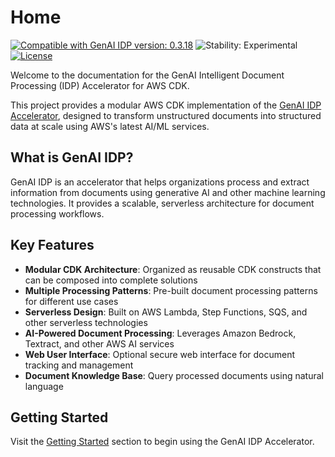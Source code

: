 # Home

[![Compatible with GenAI IDP version: 0.3.18](https://img.shields.io/badge/Compatible%20with%20GenAI%20IDP-0.3.18-brightgreen)](https://github.com/aws-solutions-library-samples/accelerated-intelligent-document-processing-on-aws/releases/tag/v0.3.18)
![Stability: Experimental](https://img.shields.io/badge/Stability-Experimental-important.svg)
[![License](https://img.shields.io/badge/License-Apache%202.0-blue.svg)](https://opensource.org/licenses/Apache-2.0)

Welcome to the documentation for the GenAI Intelligent Document Processing (IDP) Accelerator for AWS CDK.

This project provides a modular AWS CDK implementation of the [GenAI IDP Accelerator](https://github.com/aws-solutions-library-samples/accelerated-intelligent-document-processing-on-aws), designed to transform unstructured documents into structured data at scale using AWS's latest AI/ML services.

## What is GenAI IDP?

GenAI IDP is an accelerator that helps organizations process and extract information from documents using generative AI and other machine learning technologies. It provides a scalable, serverless architecture for document processing workflows.

## Key Features

- **Modular CDK Architecture**: Organized as reusable CDK constructs that can be composed into complete solutions
- **Multiple Processing Patterns**: Pre-built document processing patterns for different use cases
- **Serverless Design**: Built on AWS Lambda, Step Functions, SQS, and other serverless technologies
- **AI-Powered Document Processing**: Leverages Amazon Bedrock, Textract, and other AWS AI services
- **Web User Interface**: Optional secure web interface for document tracking and management
- **Document Knowledge Base**: Query processed documents using natural language

## Getting Started

Visit the [Getting Started](getting-started/index.md) section to begin using the GenAI IDP Accelerator.

<!--
## Packages

The GenAI IDP Accelerator is organized into modular CDK packages that can be composed to create complete document processing solutions:

### @cdklabs/genai-idp

The core package provides the foundational infrastructure for document processing, including:

- **ProcessingEnvironment**: Sets up the basic infrastructure for document processing
- **WebApplication**: Optional web interface for document management
- **UserIdentity**: User authentication and authorization
- **Configuration and tracking tables**: For managing processing state and configuration

### @cdklabs/genai-idp-bda-processor

BDA Processor uses Amazon Bedrock Data Automation for document processing with minimal custom code. This processor is best for standard document types with well-defined schemas and leverages Amazon Bedrock's built-in document processing capabilities.

### @cdklabs/genai-idp-bedrock-llm-processor

Bedrock LLM Processor implements custom extraction logic using Amazon Bedrock foundation models. It's more flexible than BDA Processor for custom document types, allows fine-grained control over extraction prompts and logic, and supports evaluation of extraction results against baseline data.

### @cdklabs/genai-idp-sagemaker-udop-processor

SageMaker UDOP Processor utilizes custom SageMaker endpoints for specialized document processing tasks. It's ideal for domain-specific document types requiring custom models, supports integration with fine-tuned models like RVL-CDIP for document classification, and can be combined with foundation models for extraction after classification.
-->